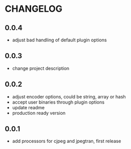 # CHANGELOG

## 0.0.4

* adjust bad handling of default plugin options

## 0.0.3

* change project description

## 0.0.2

* adjust encoder options, could be string, array or hash
* accept user binaries through plugin options
* update readme
* production ready version

## 0.0.1

* add processors for cjpeg and jpegtran, first release
